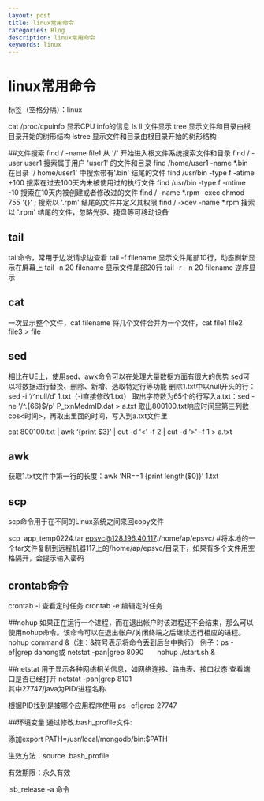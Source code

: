 ```yaml
---
layout: post
title: linux常用命令
categories: Blog
description: linux常用命令
keywords: linux
---
```

# linux常用命令

标签（空格分隔）：linux 

cat /proc/cpuinfo 显示CPU info的信息 
ls
ll 文件显示
tree 显示文件和目录由根目录开始的树形结构
lstree 显示文件和目录由根目录开始的树形结构

##文件搜索
find / -name file1 从 '/' 开始进入根文件系统搜索文件和目录 
find / -user user1 搜索属于用户 'user1' 的文件和目录 
find /home/user1 -name \*.bin 在目录 '/ home/user1' 中搜索带有'.bin' 结尾的文件 
find /usr/bin -type f -atime +100 搜索在过去100天内未被使用过的执行文件 
find /usr/bin -type f -mtime -10 搜索在10天内被创建或者修改过的文件 
find / -name \*.rpm -exec chmod 755 '{}' \; 搜索以 '.rpm' 结尾的文件并定义其权限 
find / -xdev -name \*.rpm 搜索以 '.rpm' 结尾的文件，忽略光驱、捷盘等可移动设备 

## tail
tail命令，常用于边发请求边查看
tail -f filename 显示文件尾部10行，动态刷新显示在屏幕上
tail -n 20 filename 显示文件尾部20行
tail -r - n 20 filename 逆序显示 

## cat
一次显示整个文件，cat filename
将几个文件合并为一个文件，cat file1 file2 file3 > file

## sed
相比在UE上，使用sed、awk命令可以在处理大量数据方面有很大的优势
sed可以将数据进行替换、删除、新增、选取特定行等功能
删除1.txt中以null开头的行：sed -i ‘/^null/d’ 1.txt（-i直接修改1.txt）
取出字符数为65个的行写入a.txt：sed -ne '/^.\{66\}$/p' P_txnMedmID.dat > a.txt
取出800100.txt响应时间里第三列数cos<时间>，再取出里面的时间，写入到a.txt文件里

cat 800100.txt | awk ‘{print $3}’ | cut -d ‘<’ -f 2 | cut -d ‘>’ -f 1 > a.txt


## awk
获取1.txt文件中第一行的长度：awk ‘NR==1 {print length($0)}’ 1.txt
## scp 
scp命令用于在不同的Linux系统之间来回copy文件

scp  app_temp0224.tar epsvc@128.196.40.117:/home/ap/epsvc/ #将本地的一个tar文件复制到远程机器117上的/home/ap/epsvc/目录下，如果有多个文件用空格隔开，会提示输入密码

## crontab命令
crontab -l 查看定时任务
crontab -e 编辑定时任务

##nohup 
如果正在运行一个进程，而在退出帐户时该进程还不会结束，那么可以使用nohup命令。该命令可以在退出帐户/关闭终端之后继续运行相应的进程。
nohup command &（注：&符号表示将命令丢到后台中执行）
例子：ps -ef|grep dahong或 netstat -pan|grep 8090
      nohup ./start.sh &

##netstat 
用于显示各种网络相关信息，如网络连接、路由表、接口状态
查看端口是否已经打开
netstat -pan|grep 8101  
其中27747/java为PID/进程名称

根据PID找到是被哪个应用程序使用
ps -ef|grep 27747

##环境变量 
通过修改.bash_profile文件:

添加export PATH=/usr/local/mongodb/bin:$PATH

生效方法：source .bash_profile

有效期限：永久有效

lsb_release -a 命令
